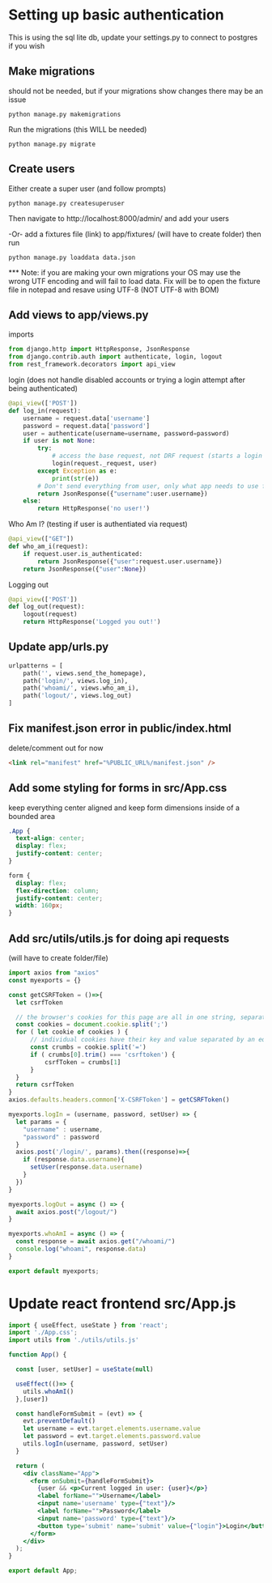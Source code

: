 # Setting up basic authentication

This is using the sql lite db, update your settings.py to connect to postgres if you wish

## Make migrations
should not be needed, but if your migrations show changes there may be an issue
~~~
python manage.py makemigrations
~~~
Run the migrations (this WILL be needed)
~~~
python manage.py migrate
~~~

## Create users
Either create a super user (and follow prompts)
~~~
python manage.py createsuperuser
~~~
Then navigate to http://localhost:8000/admin/ and add your users

-Or- add a fixtures file (link) to app/fixtures/ (will have to create folder) then run
~~~
python manage.py loaddata data.json
~~~
*** Note: if you are making your own migrations your OS may use the wrong UTF encoding and will fail to load data. Fix will be to open the fixture file in notepad and resave using UTF-8 (NOT UTF-8 with BOM)

## Add views to app/views.py

imports
~~~ python
from django.http import HttpResponse, JsonResponse
from django.contrib.auth import authenticate, login, logout
from rest_framework.decorators import api_view
~~~

login (does not handle disabled accounts or trying a login attempt after being authenticated)
~~~ python
@api_view(['POST'])
def log_in(request):
    username = request.data['username']
    password = request.data['password']
    user = authenticate(username=username, password=password)
    if user is not None:    
        try:
            # access the base request, not DRF request (starts a login session for user)   
            login(request._request, user)
        except Exception as e:
            print(str(e))
        # Don't send everything from user, only what app needs to use for state
        return JsonResponse({"username":user.username})             
    else:
        return HttpResponse('no user!')
~~~

Who Am I? (testing if user is authentiated via request)
~~~ python
@api_view(["GET"])
def who_am_i(request):
    if request.user.is_authenticated:
        return JsonResponse({"user":request.user.username})
    return JsonResponse({"user":None})
~~~

Logging out
~~~ python
@api_view(['POST'])
def log_out(request):
    logout(request)
    return HttpResponse('Logged you out!')
~~~


## Update app/urls.py
~~~ python
urlpatterns = [
    path('', views.send_the_homepage),
    path('login/', views.log_in),
    path('whoami/', views.who_am_i),
    path('logout/', views.log_out)
]
~~~

## Fix manifest.json error in public/index.html
delete/comment out for now
~~~ html
<link rel="manifest" href="%PUBLIC_URL%/manifest.json" />
~~~

## Add some styling for forms in src/App.css
keep everything center aligned and keep form dimensions inside of a bounded area
~~~ css
.App {
  text-align: center;
  display: flex;
  justify-content: center;  
}

form {
  display: flex;
  flex-direction: column;
  justify-content: center;  
  width: 160px;
}
~~~

## Add src/utils/utils.js for doing api requests
(will have to create folder/file)

~~~ jsx
import axios from "axios"
const myexports = {}

const getCSRFToken = ()=>{
  let csrfToken

  // the browser's cookies for this page are all in one string, separated by semi-colons
  const cookies = document.cookie.split(';')
  for ( let cookie of cookies ) {
      // individual cookies have their key and value separated by an equal sign
      const crumbs = cookie.split('=')
      if ( crumbs[0].trim() === 'csrftoken') {
          csrfToken = crumbs[1]
      }
  }
  return csrfToken
}
axios.defaults.headers.common['X-CSRFToken'] = getCSRFToken()

myexports.logIn = (username, password, setUser) => {
  let params = {
    "username" : username,
    "password" : password
  }
  axios.post('/login/', params).then((response)=>{ 
    if (response.data.username){
      setUser(response.data.username)
    }
  })
}

myexports.logOut = async () => {
  await axios.post("/logout/")
}

myexports.whoAmI = async () => {
  const response = await axios.get("/whoami/")
  console.log("whoami", response.data)
}

export default myexports;
~~~

# Update react frontend src/App.js
~~~ jsx
import { useEffect, useState } from 'react';
import './App.css';
import utils from './utils/utils.js'

function App() {

  const [user, setUser] = useState(null)

  useEffect(()=> {
    utils.whoAmI()
  },[user])

  const handleFormSubmit = (evt) => {
    evt.preventDefault()
    let username = evt.target.elements.username.value
    let password = evt.target.elements.password.value
    utils.logIn(username, password, setUser)
  }

  return (
    <div className="App">
      <form onSubmit={handleFormSubmit}>
        {user && <p>Current logged in user: {user}</p>}
        <label forName="">Username</label>
        <input name='username' type={"text"}/>
        <label forName="">Password</label>
        <input name='password' type={"text"}/>
        <button type='submit' name='submit' value={"login"}>Login</button>
      </form>
    </div>
  );
}

export default App;
~~~